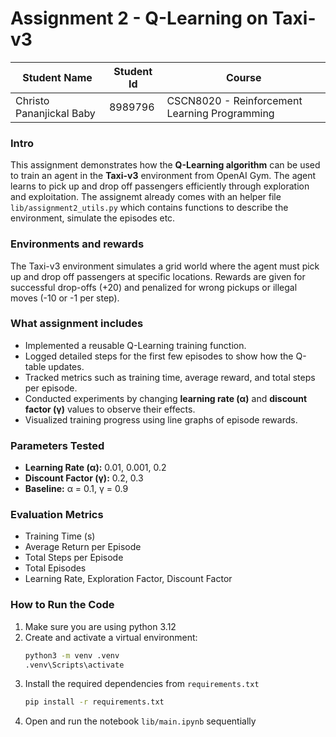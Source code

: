 

# Assignment 2 - Q-Learning on Taxi-v3
| Student Name           | Student Id | Course                                        |
|------------------------|------------|-----------------------------------------------|
| Christo Pananjickal Baby | 8989796    | CSCN8020 - Reinforcement Learning Programming |

### Intro

This assignment demonstrates how the **Q-Learning algorithm** can be used to train an agent in the **Taxi-v3** environment from OpenAI Gym. The agent learns to pick up and drop off passengers efficiently through exploration and exploitation. The assignemt already comes with an helper file `lib/assignment2_utils.py` which contains functions to describe the environment, simulate the episodes etc.

### Environments and rewards
The Taxi-v3 environment simulates a grid world where the agent must pick up and drop off passengers at specific locations.
Rewards are given for successful drop-offs (+20) and penalized for wrong pickups or illegal moves (-10 or -1 per step).

### What assignment includes 
- Implemented a reusable Q-Learning training function.
- Logged detailed steps for the first few episodes to show how the Q-table updates.
- Tracked metrics such as training time, average reward, and total steps per episode.
- Conducted experiments by changing **learning rate (α)** and **discount factor (γ)** values to observe their effects.
- Visualized training progress using line graphs of episode rewards.

### Parameters Tested
- **Learning Rate (α):** 0.01, 0.001, 0.2  
- **Discount Factor (γ):** 0.2, 0.3  
- **Baseline:** α = 0.1, γ = 0.9  

###  Evaluation Metrics
- Training Time (s)  
- Average Return per Episode  
- Total Steps per Episode  
- Total Episodes  
- Learning Rate, Exploration Factor, Discount Factor  

### How to Run the Code
1. Make sure you are using python 3.12
2. Create and activate a virtual environment:
   ```bash
   python3 -m venv .venv
   .venv\Scripts\activate
3. Install the required dependencies from `requirements.txt`
   ```bash
   pip install -r requirements.txt
4. Open and run the notebook `lib/main.ipynb` sequentially
   